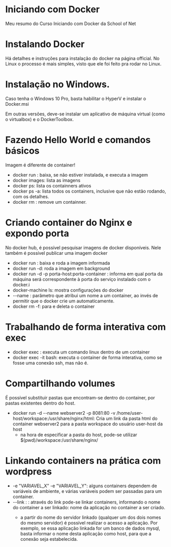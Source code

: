 # Iniciando com Docker
Meu resumo do Curso Iniciando com Docker da School of Net

# Instalando Docker

Há detalhes e instruções para instalação do docker na página official. No Linux o processo é mais simples, visto que ele foi feito pra rodar no Linux.

# Instalação no Windows.

Caso tenha o Windows 10 Pro, basta habilitar o HyperV e instalar o Docker.msi

Em outras versões, deve-se instalar um aplicativo de máquina virtual (como o virtualbox) e o DockerToolbox.

# Fazendo Hello World e comandos básicos

Imagem é diferente de container!

* docker run <image>: baixa, se não estiver instalada, e executa a imagem
* docker images: lista as imagens
* docker ps: lista os containners ativos
* docker ps -a: lista todos os containers, inclusive que não estão rodando, com os detalhes.
* docker rm <CONTAINER ID>: remove um containner.

# Criando container do Nginx e expondo porta

No docker hub, é possível pesquisar imagens de docker disponíveis.
Nele também é possível publicar uma imagem docker

* docker run <imagem>: baixa e roda a imagem informada
* docker run <imagem> -d: roda a imagem em background
* docker run -d -p porta-host:porta-container <imagem>: informa em qual porta da máquina será correspondente à porta do serviço instalado com o docker.i
* docker-machine ls: mostra configurações do docker
* --name <contanier-name>: parâmetro que atribui um nome a um container, ao invés de permitir que o docker crie um automaticamente.
* docker rm <container> -f: para e deleta o container

# Trabalhando de forma interativa com exec

* docker exec <container> <comando>: executa um comando linux dentro de um container
* docker exec -it <container> bash: executa o container de forma interativa, como se fosse uma conexão ssh, mas não é.

# Compartilhando volumes

É possível substituir pastas que encontram-se dentro do container, por pastas existentes dentro do host.

* docker run -d --name webserver2 -p 8081:80 -v /home/user-host/workspace:/usr/share/nginx/html: Cria um link da pasta html do container webserver2 para a pasta workspace do usuário user-host da host
	* na hora de especificar a pasta do host, pode-se utilizar $(pwd)/workspace:/usr/share/nginx/

# Linkando containers na prática com wordpress

* -e "VARIAVEL_X" -e "VARIAVEL_Y": alguns containers dependem de variáveis de ambiente, e várias variáveis podem ser passadas para um container.
* --link <nome-container>:<nome-aplicacao-no-novo-container> : através do link pode-se linkar containers, informando o nome do container a ser linkado: nome da aplicação no container a ser criado.
	* a partir do nome do servidor linkado (qualquer um dos dois nomes do mesmo servidor) é possível realizar o acesso a aplicação. Por exemplo, se essa aplicação linkada for um banco de dados mysql, basta informar o nome desta aplicação como host, para que a conexão seja estabelecida.




